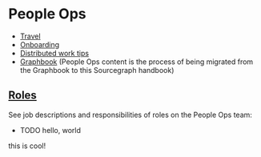 # People Ops

- [Travel](travel.md)
- [Onboarding](onboarding/index.md)
- [Distributed work tips](https://github.com/sourcegraph/Graphbook/blob/master/Onboarding/Distributed%20work%20tips.md)
- [Graphbook](https://github.com/sourcegraph/Graphbook) (People Ops content is the process of being migrated from the Graphbook to this Sourcegraph handbook)

## [Roles](roles.md)

See job descriptions and responsibilities of roles on the People Ops team:

- TODO hello, world

this is cool!
